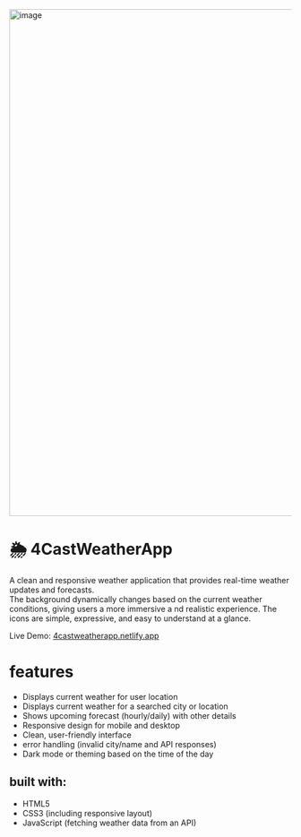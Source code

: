<img width="1916" height="905" alt="image" src="https://github.com/user-attachments/assets/3650ee1c-5c79-41cb-842e-859ad40679e8" />

# 🌦️ 4CastWeatherApp
A clean and responsive weather application that provides real-time weather updates and forecasts.  
The background dynamically changes based on the current weather conditions, giving users a more immersive a
nd realistic experience.  The icons are simple, expressive, and easy to understand at a glance.

Live Demo: [4castweatherapp.netlify.app](https://4castweatherapp.netlify.app)

# features
- Displays current weather for user location  
- Displays current weather for a searched city or location 
- Shows upcoming forecast (hourly/daily) with other details  
- Responsive design for mobile and desktop  
- Clean, user-friendly interface
- error handling (invalid city/name and API responses)
- Dark mode or theming based on the time of the day

## built with:
- HTML5  
- CSS3 (including responsive layout)  
- JavaScript (fetching weather data from an API) 
